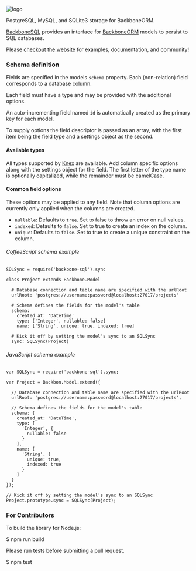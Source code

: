 
![logo](https://github.com/vidigami/backbone-sql/raw/master/media/logo.png)

PostgreSQL, MySQL, and SQLite3 storage for BackboneORM.

[BackboneSQL](http://vidigami.github.io/backbone-orm/backbone-http.html) provides an interface for [BackboneORM](http://vidigami.github.io/backbone-orm) models to persist to SQL databases.

Please [checkout the website](http://vidigami.github.io/backbone-orm/) for examples, documentation, and community!

### Schema definition

Fields are specified in the models `schema` property. Each (non-relation) field corresponds to a database column.

Each field must have a type and may be provided with the additional options.

An auto-incrementing field named `id` is automatically created as the primary key for each model.

To supply options the field descriptor is passed as an array, with the first item being the field type and a settings object
as the second.

#### Available types
All types supported by [Knex](http://knexjs.org/#Schema-increments) are available. Add column specific options along
with the settings object for the field.
The first letter of the type name is optionally capitalized, while the remainder must be camelCase.

#### Common field options
These options may be applied to any field. Note that column options are currently only applied when the columns are created.

* `nullable`: Defaults to `true`. Set to false to throw an error on null values.
* `indexed`: Defaults to `false`. Set to true to create an index on the column.
* `unique`: Defaults to `false`. Set to true to create a unique constraint on the column.

###### CoffeeScript schema example
    SQLSync = require('backbone-sql').sync

    class Project extends Backbone.Model

      # Database connection and table name are specified with the urlRoot
      urlRoot: 'postgres://username:password@localhost:27017/projects'

      # Schema defines the fields for the model's table
      schema:
        created_at: 'DateTime'
        type: ['Integer', nullable: false]
        name: ['String', unique: true, indexed: true]

      # Kick it off by setting the model's sync to an SQLSync
      sync: SQLSync(Project)

###### JavaScript schema example
    var SQLSync = require('backbone-sql').sync;

    var Project = Backbon.Model.extend({

      // Database connection and table name are specified with the urlRoot
      urlRoot: 'postgres://username:password@localhost:27017/projects',

      // Schema defines the fields for the model's table
      schema: {
        created_at: 'DateTime',
        type: [
          'Integer', {
            nullable: false
          }
        ],
        name: [
          'String', {
            unique: true,
            indexed: true
          }
        ]
      }
    });

    // Kick it off by setting the model's sync to an SQLSync
    Project.prototype.sync = SQLSync(Project);

### For Contributors

To build the library for Node.js:

  $ npm run build

Please run tests before submitting a pull request.

  $ npm test

